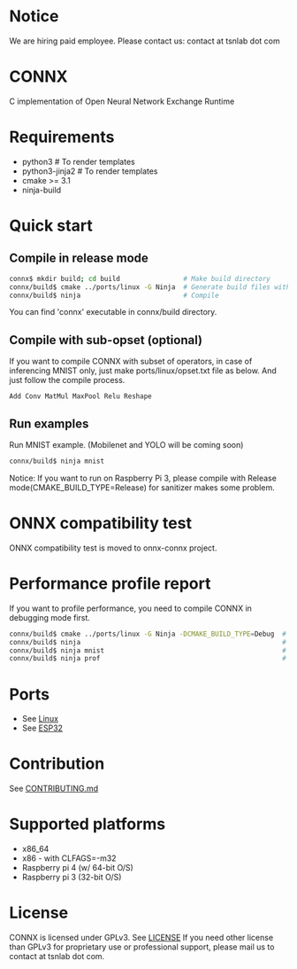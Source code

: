 # Notice
We are hiring paid employee. Please contact us: contact at tsnlab dot com

# CONNX
C implementation of Open Neural Network Exchange Runtime

# Requirements
 * python3         # To render templates
 * python3-jinja2  # To render templates
 * cmake >= 3.1
 * ninja-build

# Quick start
## Compile in release mode
~~~sh
connx$ mkdir build; cd build                # Make build directory
connx/build$ cmake ../ports/linux -G Ninja  # Generate build files with "Release" mode
connx/build$ ninja                          # Compile
~~~

You can find 'connx' executable in connx/build directory.

## Compile with sub-opset (optional)
If you want to compile CONNX with subset of operators, in case of inferencing MNIST only,
just make ports/linux/opset.txt file as below. And just follow the compile process.

~~~
Add Conv MatMul MaxPool Relu Reshape
~~~

## Run examples
Run MNIST example. (Mobilenet and YOLO will be coming soon)

~~~sh
connx/build$ ninja mnist
~~~

Notice: If you want to run on Raspberry Pi 3, please compile with Release mode(CMAKE\_BUILD\_TYPE=Release) for sanitizer makes some problem.

# ONNX compatibility test
ONNX compatibility test is moved to onnx-connx project.

# Performance profile report
If you want to profile performance, you need to compile CONNX in debugging mode first.

~~~sh
connx/build$ cmake ../ports/linux -G Ninja -DCMAKE_BUILD_TYPE=Debug  # Generate build files
connx/build$ ninja                                                   # Compile
connx/build$ ninja mnist                                             # Run an any example
connx/build$ ninja prof                                              # Print performance profile report
~~~

# Ports
 * See [Linux](ports/linux/README.md)
 * See [ESP32](ports/esp32/README.md)

# Contribution
See [CONTRIBUTING.md](CONTRIBUTING.md)

# Supported platforms
 * x86\_64
 * x86 - with CLFAGS=-m32
 * Raspberry pi 4 (w/ 64-bit O/S)
 * Raspberry pi 3 (32-bit O/S)

# License
CONNX is licensed under GPLv3. See [LICENSE](LICENSE)
If you need other license than GPLv3 for proprietary use or professional support, please mail us to contact at tsnlab dot com.
